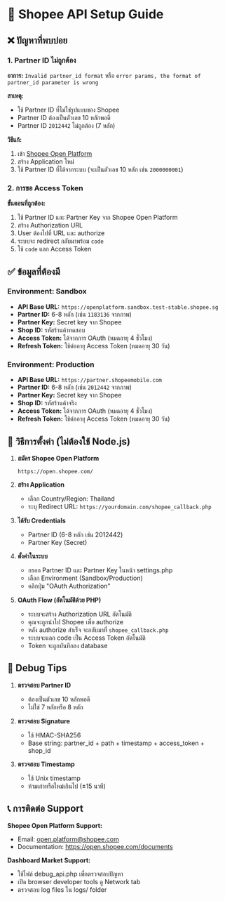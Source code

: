 # 🛒 Shopee API Setup Guide

## ❌ ปัญหาที่พบบ่อย

### 1. Partner ID ไม่ถูกต้อง

**อาการ:** `Invalid partner_id format` หรือ `error params, the format of partner_id parameter is wrong`

**สาเหตุ:** 
- ใช้ Partner ID ที่ไม่ใช่รูปแบบของ Shopee
- Partner ID ต้องเป็นตัวเลข 10 หลักพอดี
- Partner ID `2012442` ไม่ถูกต้อง (7 หลัก)

**วิธีแก้:**
1. เข้า [Shopee Open Platform](https://open.shopee.com/)
2. สร้าง Application ใหม่
3. ใช้ Partner ID ที่ได้จากระบบ (จะเป็นตัวเลข 10 หลัก เช่น `2000000001`)

### 2. การขอ Access Token

**ขั้นตอนที่ถูกต้อง:**
1. ใช้ Partner ID และ Partner Key จาก Shopee Open Platform
2. สร้าง Authorization URL
3. User ต้องไปที่ URL และ authorize
4. ระบบจะ redirect กลับมาพร้อม `code`
5. ใช้ `code` แลก Access Token

## ✅ ข้อมูลที่ต้องมี

### Environment: Sandbox
- **API Base URL:** `https://openplatform.sandbox.test-stable.shopee.sg`
- **Partner ID:** 6-8 หลัก (เช่น `1183136` จากภาพ)
- **Partner Key:** Secret key จาก Shopee
- **Shop ID:** รหัสร้านค้าทดสอบ
- **Access Token:** ได้จากการ OAuth (หมดอายุ 4 ชั่วโมง)
- **Refresh Token:** ใช้ต่ออายุ Access Token (หมดอายุ 30 วัน)

### Environment: Production
- **API Base URL:** `https://partner.shopeemobile.com`
- **Partner ID:** 6-8 หลัก (เช่น `2012442` จากภาพ)
- **Partner Key:** Secret key จาก Shopee
- **Shop ID:** รหัสร้านค้าจริง
- **Access Token:** ได้จากการ OAuth (หมดอายุ 4 ชั่วโมง)
- **Refresh Token:** ใช้ต่ออายุ Access Token (หมดอายุ 30 วัน)

## 🔧 วิธีการตั้งค่า (ไม่ต้องใช้ Node.js)

1. **สมัคร Shopee Open Platform**
   ```
   https://open.shopee.com/
   ```

2. **สร้าง Application**
   - เลือก Country/Region: Thailand
   - ระบุ Redirect URL: `https://yourdomain.com/shopee_callback.php`

3. **ได้รับ Credentials**
   - Partner ID (6-8 หลัก เช่น 2012442)
   - Partner Key (Secret)

4. **ตั้งค่าในระบบ**
   - กรอก Partner ID และ Partner Key ในหน้า settings.php
   - เลือก Environment (Sandbox/Production)
   - คลิกปุ่ม "OAuth Authorization"

5. **OAuth Flow (อัตโนมัติด้วย PHP)**
   - ระบบจะสร้าง Authorization URL อัตโนมัติ
   - คุณจะถูกนำไป Shopee เพื่อ authorize
   - หลัง authorize สำเร็จ จะกลับมาที่ `shopee_callback.php`
   - ระบบจะแลก code เป็น Access Token อัตโนมัติ
   - Token จะถูกบันทึกลง database

## 🐛 Debug Tips

1. **ตรวจสอบ Partner ID**
   - ต้องเป็นตัวเลข 10 หลักพอดี
   - ไม่ใช่ 7 หลักหรือ 8 หลัก

2. **ตรวจสอบ Signature**
   - ใช้ HMAC-SHA256
   - Base string: partner_id + path + timestamp + access_token + shop_id

3. **ตรวจสอบ Timestamp**
   - ใช้ Unix timestamp
   - ห้ามเก่าหรือใหม่เกินไป (±15 นาที)

## 📞 การติดต่อ Support

**Shopee Open Platform Support:**
- Email: open.platform@shopee.com
- Documentation: https://open.shopee.com/documents

**Dashboard Market Support:**
- ใช้ไฟล์ debug_api.php เพื่อตรวจสอบปัญหา
- เปิด browser developer tools ดู Network tab
- ตรวจสอบ log files ใน logs/ folder
